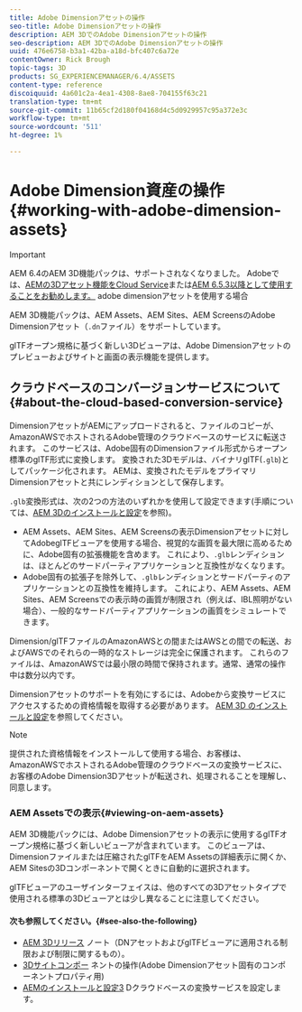 ```yaml
---
title: Adobe Dimensionアセットの操作
seo-title: Adobe Dimensionアセットの操作
description: AEM 3DでのAdobe Dimensionアセットの操作
seo-description: AEM 3DでのAdobe Dimensionアセットの操作
uuid: 476e6758-b3a1-42ba-a18d-bfc407c6a72e
contentOwner: Rick Brough
topic-tags: 3D
products: SG_EXPERIENCEMANAGER/6.4/ASSETS
content-type: reference
discoiquuid: 4a601c2a-4ea1-4308-8ae8-704155f63c21
translation-type: tm+mt
source-git-commit: 11b65cf2d180f04168d4c5d0929957c95a372e3c
workflow-type: tm+mt
source-wordcount: '511'
ht-degree: 1%

---
```



# Adobe Dimension資産の操作{#working-with-adobe-dimension-assets}

>[!IMPORTANT]
>
>AEM 6.4のAEM 3D機能パックは、サポートされなくなりました。 Adobeでは、[AEMの3Dアセット機能をCloud Service](https://docs.adobe.com/content/help/en/experience-manager-cloud-service/assets/dynamicmedia/assets-3d.html)または[AEM 6.5.3以降として使用することをお勧めします。](https://docs.adobe.com/content/help/en/experience-manager-65/assets/dynamic/assets-3d.html) adobe dimensionアセットを使用する場合

AEM 3D機能パックは、AEM Assets、AEM Sites、AEM ScreensのAdobe Dimensionアセット（`.dn`ファイル）をサポートしています。

glTFオープン規格に基づく新しい3Dビューアは、Adobe Dimensionアセットのプレビューおよびサイトと画面の表示機能を提供します。

## クラウドベースのコンバージョンサービスについて{#about-the-cloud-based-conversion-service}

DimensionアセットがAEMにアップロードされると、ファイルのコピーが、AmazonAWSでホストされるAdobe管理のクラウドベースのサービスに転送されます。 このサービスは、Adobe固有のDimensionファイル形式からオープン標準のglTF形式に変換します。 変換された3Dモデルは、バイナリglTF(`.glb`)としてパッケージ化されます。 AEMは、変換されたモデルをプライマリDimensionアセットと共にレンディションとして保存します。

`.glb`変換形式は、次の2つの方法のいずれかを使用して設定できます(手順については、[AEM 3Dのインストールと設定](install-config-3d.md)を参照)。

* AEM Assets、AEM Sites、AEM Screensの表示Dimensionアセットに対してAdobeglTFビューアを使用する場合、視覚的な画質を最大限に高めるために、Adobe固有の拡張機能を含めます。 これにより、`.glb`レンディションは、ほとんどのサードパーティアプリケーションと互換性がなくなります。
* Adobe固有の拡張子を除外して、`.glb`レンディションとサードパーティのアプリケーションとの互換性を維持します。 これにより、AEM Assets、AEM Sites、AEM Screensでの表示時の画質が制限され（例えば、IBL照明がない場合）、一般的なサードパーティアプリケーションの画質をシミュレートできます。

Dimension/glTFファイルのAmazonAWSとの間またはAWSとの間での転送、およびAWSでのそれらの一時的なストレージは完全に保護されます。 これらのファイルは、AmazonAWSでは最小限の時間で保持されます。通常、通常の操作中は数分以内です。

Dimensionアセットのサポートを有効にするには、Adobeから変換サービスにアクセスするための資格情報を取得する必要があります。 [AEM 3D のインストールと設定](install-config-3d.md)を参照してください。

>[!NOTE]
>
>提供された資格情報をインストールして使用する場合、お客様は、AmazonAWSでホストされるAdobe管理のクラウドベースの変換サービスに、お客様のAdobe Dimension3Dアセットが転送され、処理されることを理解し、同意します。

### AEM Assetsでの表示{#viewing-on-aem-assets}

AEM 3D機能パックには、Adobe Dimensionアセットの表示に使用するglTFオープン規格に基づく新しいビューアが含まれています。 このビューアは、Dimensionファイルまたは圧縮されたglTFをAEM Assetsの詳細表示に開くか、AEM Sitesの3Dコンポーネントで開くときに自動的に選択されます。

glTFビューアのユーザインターフェイスは、他のすべての3Dアセットタイプで使用される標準の3Dビューアとは少し異なることに注意してください。

#### 次も参照してください。{#see-also-the-following}

* [AEM 3Dリリース](/help/release-notes/aem3d-release-notes.md) ノート（DNアセットおよびglTFビューアに適用される制限および制限に関するもの）。
* [3Dサイトコンポー](using-the-3d-sites-component.md) ネントの操作(Adobe Dimensionアセット固有のコンポーネントプロパティ用)
* [AEMのインストールと設定3](install-config-3d.md) Dクラウドベースの変換サービスを設定します。

